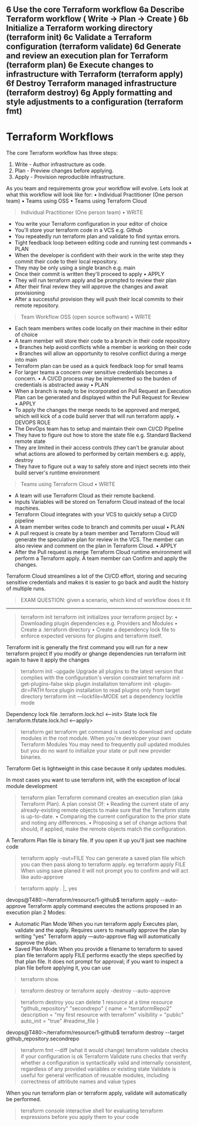 6	Use the core Terraform workflow
6a	Describe Terraform workflow ( Write -> Plan -> Create )
6b	Initialize a Terraform working directory (terraform init)
6c	Validate a Terraform configuration (terraform validate)
6d	Generate and review an execution plan for Terraform (terraform plan)
6e	Execute changes to infrastructure with Terraform (terraform apply)
6f	Destroy Terraform managed infrastructure (terraform destroy)
6g	Apply formatting and style adjustments to a configuration (terraform fmt)
----------------------------------------------
# Terraform Workflows
The core Terraform workflow has three steps:
1. Write - Author infrastructure as code.
2. Plan - Preview changes before applying.
3. Apply - Provision reproducible infrastructure.

As you team and requirements grow your workflow will evolve.
Lets look at what this workflow will look like for:
• Individual Practitioner (One person team)
• Teams using OSS
• Teams using Terraform Cloud

> Individual Practitioner (One person team)
• WRITE
- You write your Terraform configuration in your editor of choice
- You'll store your terraform code in a VCS e.g. Github
- You repeatedly run terraform plan and validate to find syntax errors.
- Tight feedback loop between editing code and running test commands
• PLAN
- When the developer is confident with their work in the write step  they commit their code to their local repository.
- They may be only using a single branch e.g. main
- Once their commit is written they'll proceed to apply
• APPLY
- They will run terraform apply and be prompted to review their plan
- After their final review they will approve the changes and await provisioning
- After a successful provision they will push their local commits to their remote repository.

> Team Workflow OSS (open source software)
• WRITE
- Each team members writes code locally on their machine in their editor of choice
- A team member will store their code to a branch in their code repository
    • Branches help avoid conflicts while a member is working on their code
    • Branches will allow an opportunity to resolve conflict during a merge into main
- Terraform plan can be used as a quick feedback loop for small teams
- For larger teams a concern over sensitive credentials becomes a concern.
    • A CI/CD process may be implemented so the burden of credentials is abstracted away
• PLAN
- When a branch is ready to be incorporated on Pull Request an Execution Plan can be
generated and displayed within the Pull Request for Review
• APPLY
- To apply the changes the merge needs to be approved and merged, which will kick of a code build server that will run terraform apply.
• DEVOPS ROLE
- The DevOps team has to setup and maintain their own CI/CD Pipeline
- They have to figure out how to store the state file e.g. Standard Backend remote state
- They are limited in their access controls (they can't be granular about what actions are allowed to performed by certain
members e.g. apply, destroy
- They have to figure out a way to safely store and inject secrets into their build server's runtime environment


> Teams using Terraform Cloud
• WRITE
- A team will use Terraform Cloud as their remote backend.
- Inputs Variables will be stored on Terraform Cloud instead of the local machines.
- Terraform Cloud integrates with your VCS to quickly setup a CI/CD pipeline
- A team member writes code to branch and commits per usual
• PLAN
- A pull request is create by a team member and Terraform Cloud will generate the speculative plan for review in the VCS. The member can also review and comment on the plan in Terraform Cloud.
• APPLY
- After the Pull request is merge Terraform Cloud runtime environment will perform a Terraform apply. A team member can Confirm and apply the changes.

Terraform Cloud streamlines a lot of the CI/CD effort, storing and securing sensitive credentials and makes it is easier to go back and audit the history of multiple runs.

> EXAM QUESTION:
given a scenario, which kind of workflow does it fit
----------------------------------------


> terraform init
terraform init initializes your terraform project by:
• Downloading plugin dependencies e.g. Providers and Modules
• Create a .terraform directory
• Create a dependency lock file to enforce expected versions for plugins and terraform itself.

Terraform init is generally the first command you will run for a new terraform project
If you modify or ghange dependencies run terraform init again to have it apply the changes
> terraform init -upgade
Upgrade all plugins to the latest version that
complies with the configuration's version
constraint
>terraform init -get-plugins-false
skip plugin installation
> terraform init -plugin-dir=PATH
force plugin installation to read plugins only from target directory
> terraform init —lockfile=MODE
set a dependency lockfile mode

Dependency lock file
.terraform.lock.hcl         <--init>
State lock file
.terraform.tfstate.lock.hcl <--apply>

> terraform get
terraform get command is used to download
and update modules in the root module.
When you're developer your own Terraform Modules
You may need to frequently pull updated modules but you do no want to initialize your state or pull new provider binaries.

Terraform Get is lightweight in this case
because it only updates modules.

In most cases you want to use terraform init, with the exception of local module development
> terraform plan
Terraform command creates an execution plan (aka Terraform Plan).
A plan consist Of:
• Reading the current state of any already-existing remote objects to make sure that the Terraform state is up-to-date.
• Comparing the current configuration to the prior state and noting any differences.
• Proposing a set of change actions that should, if applied, make the remote objects match the configuration.

A Terraform Plan file is binary file. If you open it up you'll just see machine code

> terraform apply -out=FILE
You can generate a saved plan file which you can then pass along to terraform apply. eg terraform apply FILE
When using save planed it will not prompt you to
confirm and will act like auto-approve

> terraform apply
.
|_ yes

devops@T480:~/terraform/resource/1-github$ terraform apply --auto-approve
Terraform apply command executes the actions proposed in an execution plan
2 Modes:

- Automatic Plan Mode
When you run terraform apply Executes plan, validate and the apply.
Requires users to manually approve the plan by writing "yes"
Terraform apply —auto-approve flag will automatically approve the plan.
- Saved Plan Mode
When you provide a filename to terraform to saved
plan file terraform apply FILE
performs exactly the steps specified by that plan file. It does not prompt for approval; if you want to inspect a plan file before applying it, you can use
> terraform show.

> terraform destroy
or terraform apply -destroy --auto-approve


> terraform destroy
> you can delete 1 resource at a time
resource "github_repository" "secondrepo" {
    name = "terraformRepo2"
    description = "my first resource with terraform"
    visibility = "public"
    auto_init = "true" #readme_file
}


devops@T480:~/terraform/resource/1-github$ terraform destroy --target github_repository.secondrepo
> terraform fmt 
--diff (what it would change)
> terraform validate
checks if your configuration is ok
Terraform Validate runs checks that verify whether a configuration is syntactically valid
and internally consistent, regardless of any provided variables or existing state
Validate is useful for general verification of reusable modules, including correctness of attribute names and value types

When you run terraform plan or terraform apply, validate will automatically be performed.


> terraform console 
interactive shell for evaluating terraform expressions before you apply them to your code